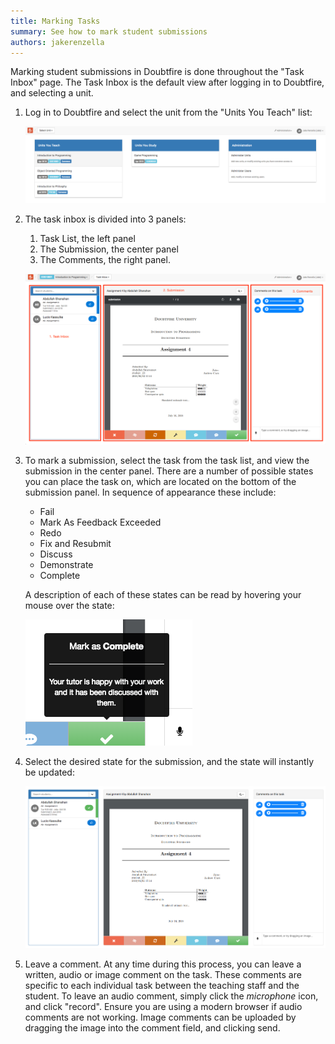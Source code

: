 ```yaml
---
title: Marking Tasks
summary: See how to mark student submissions
authors: jakerenzella
---
```


Marking student submissions in Doubtfire is done throughout the "Task Inbox" page. The Task Inbox is the default view
after logging in to Doubtfire, and selecting a unit.

1. Log in to Doubtfire and select the unit from the "Units You Teach" list:

   ![Unit selection](/guides/mark-tasks/select-unit.png)

1. The task inbox is divided into 3 panels:

   1. Task List, the left panel
   1. The Submission, the center panel
   1. The Comments, the right panel.

   ![Panels of the task inbox](/guides/mark-tasks/task-inbox.png)

1. To mark a submission, select the task from the task list, and view the submission in the center panel. There are a
   number of possible states you can place the task on, which are located on the bottom of the submission panel. In
   sequence of appearance these include:

   - Fail
   - Mark As Feedback Exceeded
   - Redo
   - Fix and Resubmit
   - Discuss
   - Demonstrate
   - Complete

   A description of each of these states can be read by hovering your mouse over the state:

   ![View state details](/guides/mark-tasks/view-state-details.png)

1. Select the desired state for the submission, and the state will instantly be updated:

   ![Updated task](/guides/mark-tasks/task-marked-updated.png)

1. Leave a comment. At any time during this process, you can leave a written, audio or image comment on the task. These
   comments are specific to each individual task between the teaching staff and the student. To leave an audio comment,
   simply click the _microphone_ icon, and click "record". Ensure you are using a modern browser if audio comments are
   not working. Image comments can be uploaded by dragging the image into the comment field, and clicking send.
